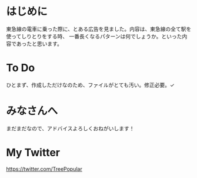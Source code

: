 # はじめに
東急線の電車に乗った際に、とある広告を見ました。内容は、東急線の全て駅を使ってしりとりをする時、
一番長くなるパターンは何でしょうか。といった内容であったと思います。

# To Do
ひとまず、作成しただけなのため、ファイルがとても汚い。修正必要。✓

# みなさんへ
まだまだなので、アドバイスよろしくおねがいします！

# My Twitter
https://twitter.com/TreePopular